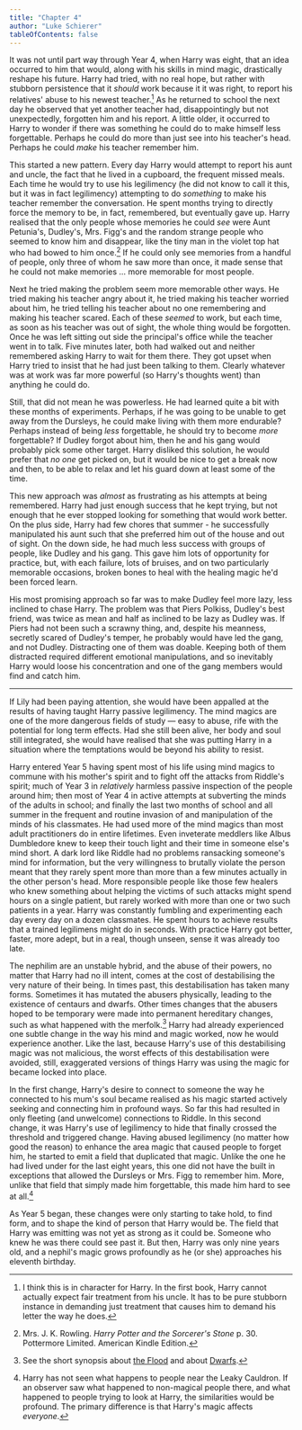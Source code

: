 ```yaml
---
title: "Chapter 4"
author: "Luke Schierer"
tableOfContents: false
---
```


It was not until part way through Year 4, when Harry was eight, that an idea
occurred to him that would, along with his skills in mind magic, drastically
reshape his future.  Harry had tried, with no real hope, but rather with
stubborn persistence that it *should* work because it it was right, to report
his relatives' abuse to his newest teacher.[^210412-2] As he returned to school
the next day he observed that yet another teacher had, disappointingly but not
unexpectedly, forgotten him and his report.  A little older, it occurred to
Harry to wonder if there was something he could do to make himself less
forgettable.  Perhaps he could do more than just see into his teacher's head.
Perhaps he could *make* his teacher remember him.  

This started a new pattern.  Every day Harry would attempt to report his aunt
and uncle, the fact that he lived in a cupboard, the frequent missed meals.
Each time he would try to use his legilimency (he did not know to call it this,
but it was in fact legilimency) attempting to do *something* to make his
teacher remember the conversation.  He spent months trying to directly force
the memory to be, in fact, remembered, but eventually gave up.  Harry realised
that the only people whose memories he could *see* were Aunt Petunia's,
Dudley's, Mrs. Figg's and the random strange people who seemed to know him and
disappear, like the tiny man in the violet top hat who had bowed to him
once.[^210412-3] If he could only see memories from a handful of people, only
three of whom he saw more than once, it made sense that he could not make
memories … more memorable for most people.  

Next he tried making the problem seem more memorable other ways.  He tried
making his teacher angry about it, he tried making his teacher worried about
him, he tried telling his teacher about no one remembering and making his
teacher scared.  Each of these *seemed* to work, but each time, as soon as his
teacher was out of sight, the whole thing would be forgotten.  Once he was left
sitting out side the principal's office while the teacher went in to talk.
Five minutes later, both had walked out and neither remembered asking Harry to
wait for them there.  They got upset when Harry tried to insist that he had
just been talking to them.  Clearly whatever was at work was far more powerful
(so Harry's thoughts went) than anything he could do.  

Still, that did not mean he was powerless.  He had learned quite a bit with
these months of experiments.  Perhaps, if he was going to be unable to get away
from the Dursleys, he could make living with them more endurable?  Perhaps
instead of being *less* forgettable, he should try to become *more*
forgettable?  If Dudley forgot about him, then he and his gang would probably
pick some other target.  Harry disliked this solution, he would prefer that *no
one* get picked on, but it would be nice to get a break now and then, to be
able to relax and let his guard down at least some of the time. 

This new approach was *almost* as frustrating as his attempts at being
remembered.  Harry had just enough success that he kept trying, but not enough
that he ever stopped looking for something that would work better.  On the plus
side, Harry had few chores that summer - he successfully manipulated his aunt
such that she preferred him out of the house and out of sight.  On the down
side, he had much less success with groups of people, like Dudley and his gang.
This gave him lots of opportunity for practice, but, with each failure, lots of
bruises, and on two particularly memorable occasions, broken bones to heal with
the healing magic he'd been forced learn.  

His most promising approach so far was to make Dudley feel more lazy, less
inclined to chase Harry.  The problem was that Piers Polkiss, Dudley's best
friend, was twice as mean and half as inclined to be lazy as Dudley was.  If
Piers had not been such a scrawny thing, and, despite his meanness, secretly
scared of Dudley's temper, he probably would have led the gang, and not Dudley.
Distracting one of them was doable.  Keeping both of them distracted required
different emotional manipulations, and so inevitably Harry would loose his
concentration and one of the gang members would find and catch him.  

- - -

If Lily had been paying attention, she would have been appalled at the results
of having taught Harry passive legilimency.  The mind magics are one of the more
dangerous fields of study — easy to abuse, rife with the potential for long term
effects.  Had she still been alive, her body and soul still integrated, she
would have realised that she was putting Harry in a situation where the
temptations would be beyond his ability to resist.  

Harry entered Year 5 having spent most of his life using mind magics to commune
with his mother's spirit and to fight off the attacks from Riddle's spirit;
much of Year 3 in *relatively* harmless passive inspection of the people around
him; then most of Year 4 in active attempts at subverting the minds of the
adults in school; and finally the last two months of school and all summer in
the frequent and routine invasion of and manipulation of the minds of his
classmates.  He had used more of the mind magics than most adult practitioners
do in entire lifetimes.  Even inveterate meddlers like Albus Dumbledore knew to
keep their touch light and their time in someone else's mind short.  A dark lord
like Riddle had no problems ransacking someone's mind for information, but the
very willingness to brutally violate the person meant that they rarely spent
more than more than a few minutes actually in the other person's head.  More
responsible people like those few healers who knew something about helping the
victims of such attacks might spend hours on a single patient, but rarely worked
with more than one or two such patients in a year. Harry was constantly fumbling
and experimenting each day every day on a dozen classmates.  He spent hours to
achieve results that a trained legilimens might do in seconds.  With practice
Harry got better, faster, more adept, but in a real, though unseen, sense it was
already too late. 

The nephilim are an unstable hybrid, and the abuse of their powers, no matter
that Harry had no ill intent, comes at the cost of destabilising the very nature
of their being.  In times past, this destabilisation has taken many forms.
Sometimes it has mutated the abusers physically, leading to the existence of
centaurs and dwarfs.  Other times changes that the abusers hoped to be temporary
were made into permanent hereditary changes, such as what happened with the
merfolk.[^211219-2]  Harry had already experienced one subtle change in the way
his mind and magic worked, now he would experience another.  Like the last,
because Harry's use of this destabilising magic was not malicious, the worst
effects of this destabilisation were avoided, still, exaggerated versions of
things Harry was using the magic for became locked into place. 

In the first change, Harry's desire to connect to someone the way he connected
to his mum's soul became realised as his magic started actively seeking and
connecting him in profound ways.  So far this had resulted in only fleeting (and
unwelcome) connections to Riddle.  In this second change, it was Harry's use of
legilimency to hide that finally crossed the threshold and triggered change.
Having abused legilimency (no matter how good the reason) to enhance the area
magic that caused people to forget him, he started to emit a field that
duplicated that magic.  Unlike the one he had lived under for the last eight
years, this one did not have the built in exceptions that allowed the Dursleys
or Mrs. Figg to remember him.  More, unlike that field that simply made him
forgettable, this made him hard to see at all.[^210918-1]

As Year 5 began, these changes were only starting to take hold, to find form,
and to shape the kind of person that Harry would be.  The field that Harry was
emitting was not yet as strong as it could be.  Someone who knew he was there
could see past it. But then, Harry was only nine years old, and a nephil's
magic grows profoundly as he (or she) approaches his eleventh birthday. 

[^211219-2]: See the short synopsis about [the Flood] and about [Dwarfs].

[Dwarfs]: <../../backstory/the_dwarfs>

[the Flood]: <../../backstory/the_flood>

[^210918-1]: Harry has not seen what happens to people near the Leaky
    Cauldron.  If an observer saw what happened to non-magical people there, and
    what happened to people trying to look at Harry, the similarities would be
    profound.  The primary difference is that Harry's magic affects *everyone*. 

[^210412-2]: I think this is in character for Harry.  In the first book, Harry
    cannot actually expect fair treatment from his uncle.  It has to be pure
    stubborn instance in demanding just treatment that causes him to demand his
    letter the way he does.  

[^210412-3]: Mrs. J. K. Rowling. _Harry Potter and the Sorcerer's Stone_
    p. 30. Pottermore Limited. American Kindle Edition. 

[^210412-4]: This is not intended as Lily Potter bashing.  Lily was a good
    parent, but Harry was too young to remember her when she was alive.  His
    experience of her is of a highly distracted dis-embodied soul who is so
    caught up in spiritual warfare that she barely has time for him.  It is not
    that dis-embodied Lily loves Harry any less, it is that *time* is a function
    of the material world that Lily is disconnected from by virtue of being 1)
    dead and 2) actively trying to preserve her son's autonomy despite both her
    own and Riddle's foreign presence.  
